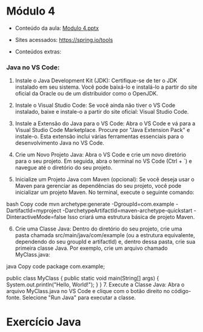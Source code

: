 # Módulo 4

- Conteúdo da aula: [Modulo 4.pptx](https://github.com/michelecodes/backend-modulo-4/files/14135020/Modulo.4.pptx)

- Sites acessados: https://spring.io/tools

- Conteúdos extras:

### Java no VS Code:
1. Instale o Java Development Kit (JDK):
Certifique-se de ter o JDK instalado em seu sistema. Você pode baixá-lo e instalá-lo a partir do site oficial da Oracle ou de um distribuidor como o OpenJDK.

2. Instale o Visual Studio Code:
Se você ainda não tiver o VS Code instalado, baixe e instale-o a partir do site oficial: Visual Studio Code.

3. Instale a Extensão do Java para o VS Code:
Abra o VS Code e vá para a Visual Studio Code Marketplace. Procure por "Java Extension Pack" e instale-o. Esta extensão inclui várias ferramentas essenciais para o desenvolvimento Java no VS Code.

4. Crie um Novo Projeto Java:
Abra o VS Code e crie um novo diretório para o seu projeto. Em seguida, abra o terminal no VS Code (Ctrl + `) e navegue até o diretório do seu projeto.

5. Inicialize um Projeto Java com Maven (opcional):
Se você deseja usar o Maven para gerenciar as dependências do seu projeto, você pode inicializar um projeto Maven. No terminal, execute o seguinte comando:

bash
Copy code
mvn archetype:generate -DgroupId=com.example -DartifactId=myproject -DarchetypeArtifactId=maven-archetype-quickstart -DinteractiveMode=false
Isso criará uma estrutura básica de projeto Maven.

6. Crie uma Classe Java:
Dentro do diretório do seu projeto, crie uma pasta chamada src/main/java/com/example (ou a estrutura equivalente, dependendo do seu groupId e artifactId) e, dentro dessa pasta, crie sua primeira classe Java. Por exemplo, crie um arquivo chamado MyClass.java:

java
Copy code
package com.example;

public class MyClass {
    public static void main(String[] args) {
        System.out.println("Hello, World!");
    }
}
7. Execute a Classe Java:
Abra o arquivo MyClass.java no VS Code e clique com o botão direito no código-fonte. Selecione "Run Java" para executar a classe.


# Exercício Java
